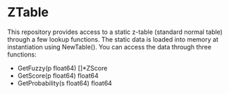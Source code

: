 # ZTable
This repository provides access to a static z-table (standard normal table) through a few lookup functions. The static data is loaded into memory at instantiation using NewTable(). You can access the data through three functions:
* GetFuzzy(p float64) []*ZScore
* GetScore(p float64) float64
* GetProbability(s float64) float64
